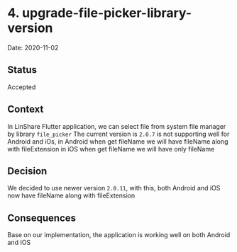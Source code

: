 # 4. upgrade-file-picker-library-version

Date: 2020-11-02

## Status

Accepted

## Context

In LinShare Flutter application, we can select file from system file manager by library `file_picker`
The current version is `2.0.7` is not supporting well for Android and iOs,
in Android when get fileName we will have fileName along with fileExtension
in iOS when get fileName we will have only fileName

## Decision

We decided to use newer version `2.0.11`, with this, both Android and iOS now have fileName along with fileExtension

## Consequences

Base on our implementation, the application is working well on both Android and IOS
